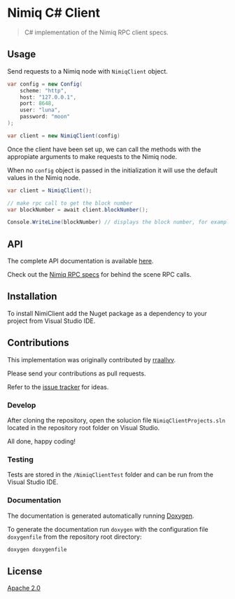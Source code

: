 Nimiq C# Client
===============

> C# implementation of the Nimiq RPC client specs.

## Usage

Send requests to a Nimiq node with `NimiqClient` object.

```c#
var config = new Config(
    scheme: "http",
    host: "127.0.0.1",
    port: 8648,
    user: "luna",
    password: "moon"
);

var client = new NimiqClient(config)
```

Once the client have been set up, we can call the methods with the appropiate arguments to make requests to the Nimiq node.

When no `config` object is passed in the initialization it will use the default values in the Nimiq node.

```c#
var client = NimiqClient();

// make rpc call to get the block number
var blockNumber = await client.blockNumber();

Console.WriteLine(blockNumber) // displays the block number, for example 748883
```

## API

The complete API documentation is available [here](https://rraallvv.github.io/csharp-client/).

Check out the [Nimiq RPC specs](https://github.com/nimiq/core-js/wiki/JSON-RPC-API) for behind the scene RPC calls.

## Installation

To install NimiClient add the Nuget package as a dependency to your project from Visual Studio IDE.

## Contributions

This implementation was originally contributed by [rraallvv](https://github.com/rraallvv/).

Please send your contributions as pull requests.

Refer to the [issue tracker](https://github.com/nimiq-community/csharp-client/issues) for ideas.

### Develop

After cloning the repository, open the solucion file `NimiqClientProjects.sln` located in the repository root folder on Visual Studio.

All done, happy coding!

### Testing

Tests are stored in the `/NimiqClientTest` folder and can be run from the Visual Studio IDE.

### Documentation

The documentation is generated automatically running [Doxygen](https://www.doxygen.nl/download.html#srcbin).

To generate the documentation run `doxygen` with the configuration file `doxygenfile` from the repository root directory:

```sh
doxygen doxygenfile
```

## License

[Apache 2.0](LICENSE.md)
